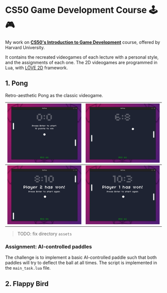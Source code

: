 # CS50 Game Development Course 🕹️🎮

My work on [**CS50's Introduction to Game Development**](https://www.edx.org/learn/game-development/harvard-university-cs50-s-introduction-to-game-development) course, offered by Harvard University.  

It contains the recreated videogames of each lecture with a personal style, and the assignments of each one. The 2D videogames are programmed in Lua, with [LÖVE 2D](https://github.com/love2d/love) framework.

## 1. Pong

Retro-aesthetic Pong as the classic videogame.  

| ![img](img/pong1.png)|![img](img/pong2.png) |
|---|---|
| ![img](img/pong3.png) | ![img](img/pong4.png) |  

> TODO: fix directory `assets`

### Assignment: AI-controlled paddles

The challenge is to implement a basic AI-controlled paddle such that both paddles will try to deflect the ball at all times. The script is implemented in the `main_task.lua` file.

## 2. Flappy Bird